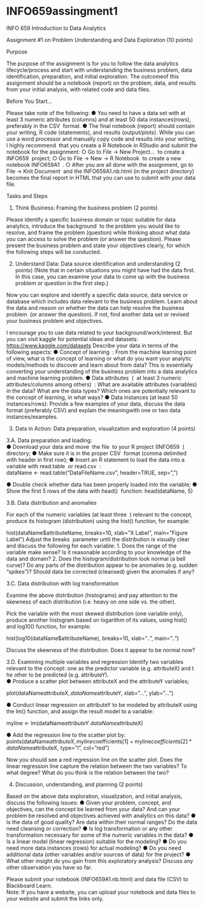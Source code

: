 # INFO659assingment1
INFO 659 Introduction to Data Analytics 
 
Assignment #1 on  Problem Understanding and Data Exploration (​10 points​) 
 
Purpose 
 
The purpose​ of the assignment is for you to follow the data analytics lifecycle/process and start with understanding the business problem, data identification, preparation, and initial exploration. The outcome​ of this assignment should be a notebook (report) on the problem, data, and results from your initial analysis, with related code and data files.  
 
Before You Start... 
 
Please take note of the following:   ● You need to have a ​data set​ with at least​ ​3 numeric​ attributes​ (columns) and at least ​50 data​ instances​ (rows), preferably in the ​CSV ​ format.  ● The final ​notebook​ (report) should contain your writing, R code (statements), and results (output/plots). While you can use a word processor and manually copy code and results into your writing, I ​highly recommend ​ that you ​create a ​R Notebook​ in RStudio and submit the notebook for the assignment:  ○ Go to ​File -> New Project... ​ to create a ​INFO659 ​ project;  ○ Go to ​File -> New -> R Notebook ​ to create a new notebook ​INFO659A1 ​ .  ○ After you are all done with the assignment, go to ​File -> Knit Document ​ and the INFO659A1.nb.html​ (in the project directory) becomes the final report in HTML that you can use to submit with your data file.  
 
Tasks and Steps 
 
1. Think Business: Framing the business problem (2 points) 
 
Please identify a specific business domain or topic suitable for data analytics, introduce the background ​ to the problem you would like to resolve, and frame the problem (question) while thinking about what data you can access to solve the problem (or answer the question). Please present the ​business problem​ and state your ​objectives ​clearly, for which the following steps will be conducted.  
 
2. Understand Data: Data source identification and understanding (2 points) 
 (Note​ that in certain situations ​you might have had the data first​. In this case, you can examine your data to come up with the business problem or question in the first step.) 
 
Now you can explore and identify a specific data source, data service or database which includes data relevant to the business problem. Learn about the data and reason on ​whether the data can help resolve the business problem ​ (or answer the question). If not, find another data set or revised your business problem and objectives.  
 
I encourage you to use data related to your background/work/interest. But you can visit kaggle for potential ideas and datasets: ​https://www.kaggle.com/datasets 
 Describe your data in terms of the following aspects:  ● Concept of learning ​ : From the machine learning point of view, what is the concept of learning or what do you want your analytic models/methods to discover and learn about from data? This is essentially converting your understanding of the business problem into a data analytics and machine learning problem.  ● Data attributes ​ ( ​ at least 3 numeric attributes/columns​ among others​) ​ : What are available attributes (variables) in the data? What are the data types? Which ones are potentially relevant to the concept of learning, in what ways?  ● Data instances ​(​at least 50 instances/rows​): Provide a few​ examples ​of your data, discuss the ​data format (preferably CSV) ​and explain the ​meaning​ with one or two data instances/examples.  
 
3. Data in Action: Data preparation, visualization and exploration (4 points) 
 
3.A. Data preparation and loading:  
 ● Download your data and ​move ​ ​the file ​ to your R project (​INFO659 ​ ) directory;  ● Make sure it is in the proper ​CSV ​ format (comma delimited with header in first row);  ● Insert an R statement to load the data into a variable with ​read.table ​ or ​read.csv ​ :  
 dataName <- read.table(“DataFileName.csv”, header=TRUE, sep=”,”) 
 
● Double check whether data has been properly loaded into the variable;  ● Show the first 5 rows of the data with ​head() ​ function: 
 head(dataName, 5) 
 
3.B. Data distribution and anomalies 
 
For each of the numeric variables (​at least three ​ ) relevant to the concept, produce its histogram (distribution) using the hist() function, for example:  
 
hist(dataName$attributeName, breaks=10, xlab=”X Label”, main=”Figure Label”) 
 Adjust the ​breaks ​ parameter until the distribution is visually clear and discuss the following for each variable:  1. Does the ​range​ of the variable make sense? Is it reasonable according to your knowledge of the data and domain?  2. Does the histogram/distribution look normal (a bell curve)? Do any parts of the distribution appear to be anomalies (e.g. sudden “spikes”)? Should data be corrected (cleansed) given the anomalies if any?  
 
3.C. Data distribution with log transformation 
 
Examine the above distribution (histograms) and pay attention to the skewness of each distribution (i.e. heavy on one side vs. the other).  
 
Pick the variable with the most skewed distribution (one variable only), produce another histogram based on logarithm of its values, using hist() and log10() function, for example:  
 
hist(log10(dataName$attributeName), breaks=10, xlab=”..”, main=”..”) 
 
Discuss the skewness of the distribution. Does it appear to be normal now?  
 
3.D. Examining multiple variables and regression 
 Identify two variables relevant to the concept: one as the ​predictor variable​ (e.g. attributeX) and t​he other to be predicted​ (e.g. attributeY).  
 ● Produce a scatter plot between attributeX and the attributeY variables;  
 
plot(dataName$attributeX, dataName$attributeY, xlab=”...”, ylab=”...”) 
 
● Conduct linear regression on attributeY to be modeled by attributeX using the lm() function, and assign the result model to a variable:  
 
myline <- lm(dataName$attributeY ~ dataName$attributeX) 
 
● Add the regression line to the scatter plot by:  
 points(dataName$attributeX, myline$coefficients[​1​] + myline$coefficients[​2​] * dataName$attributeX, type=”l”, col=”red”)  

 
Now you should see a red regression line on the scatter plot. Does the linear regression line capture the relation between the two variables? To what degree? What do you think is the relation between the two?  
 
4. Discussion, understanding, and planning (2 points) 
 
Based on the above data exploration, visualization, and initial analysis, discuss the following issues:  ● Given your problem, concept, and objectives, can the concept be learned from your data? And can your problem be resolved and objectives achieved with analytics on this data?  ● Is the data of good quality? Are data within their normal ranges? Do the data need cleansing or correction?  ● Is log transformation or any other transformation necessary for some of the numeric variables in the data?  ● Is a linear model (linear regression) suitable for the modeling?  ● Do you need more data instances (rows) for actual modeling?  ● Do you need additional data (other variables and/or sources of data) for the project?  ● What other insight do you gain from this exploratory analysis? Discuss any other observation you have so far.  
 
 
 
Please submit your ​notebook​ (INFO659A1.nb.html) and ​data​ file (CSV) to Blackboard Learn.  
 Note: ​If you have a website​, you can upload your notebook and data files to your website and submit the​ links only​.  
 
